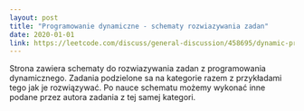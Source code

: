 ```yaml
---
layout: post
title: "Programowanie dynamiczne - schematy rozwiazywania zadan"
date: 2020-01-01
link: https://leetcode.com/discuss/general-discussion/458695/dynamic-programming-patterns#Minimum-(Maximum)-Path-to-Reach-a-Target
---
```

Strona zawiera schematy do rozwiazywania zadan z programowania dynamicznego. Zadania podzielone sa na kategorie razem z przykładami tego jak je rozwiązywać. Po nauce schematu możemy wykonać inne podane przez autora zadania z tej samej kategori. 
